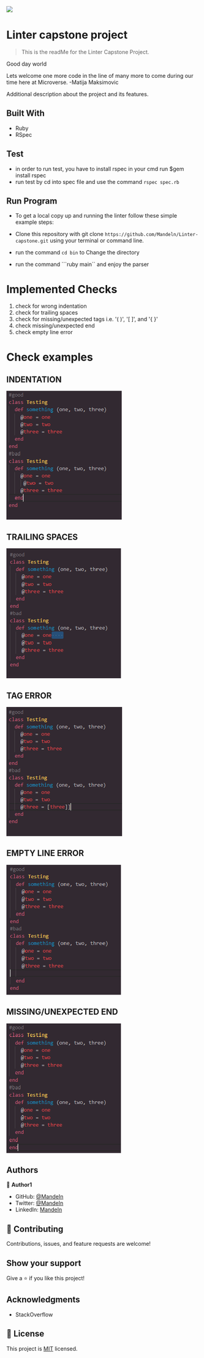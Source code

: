 ![](https://img.shields.io/badge/Microverse-blueviolet)

# Linter capstone project

> This is the readMe for the Linter Capstone Project. 

Good day world

Lets welcome one more code in the line of many more to come during our time here at Microverse. -Matija Maksimovic


Additional description about the project and its features.

## Built With

- Ruby
- RSpec

## Test
- in order to run test, you have to install rspec in your cmd run $gem install rspec
- run test by cd into spec file and use the command   ```rspec spec.rb```   


## Run Program

- To get a local copy up and running the linter follow these simple example steps:

- Clone this repository with git clone ```https://github.com/Mandeln/Linter-capstone.git``` using your terminal or command line.
- run the command ```cd bin``` to Change the directory 
- run the command ```ruby main`` and enjoy the parser

# Implemented Checks
1. check for wrong indentation
2. check for trailing spaces
3. check for missing/unexpected tags i.e. '( )', '[ ]', and '{ }'
4. check missing/unexpected end
5. check empty line error

# Check examples

## INDENTATION
![screenshot](./assets/0.png)

## TRAILING SPACES
![screenshot](./assets/2.png)

## TAG ERROR
![screenshot](./assets/3.png)

## EMPTY LINE ERROR
![screenshot](./assets/4.png)

## MISSING/UNEXPECTED END
![screenshot](./assets/5.png)

## Authors

👤 **Author1**

- GitHub: [@MandeIn](https://github.com/MandeIn)
- Twitter: [@MandeIn](https://twitter.com/MandeIn)
- LinkedIn: [MandeIn](https://linkedin.com/MandeIn)

## 🤝 Contributing

Contributions, issues, and feature requests are welcome!

## Show your support

Give a ⭐️ if you like this project!

## Acknowledgments

- StackOverflow

## 📝 License

This project is [MIT](https://opensource.org/licenses/MIT) licensed.